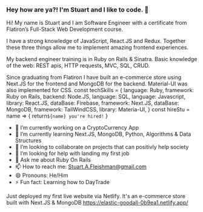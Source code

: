 ### Hey how are ya?! I'm Stuart and I like to code. 👋

Hi! My name is Stuart and I am Software Engineer with a certificate from Flatiron’s Full-Stack Web Development course.

I have a strong knowledge of JavaScript, React.JS and Redux. Together these three things allow me to implement amazing frontend experiences.

My backend engineer training is in Ruby on Rails & Sinatra. Basic knowledge of the web: REST apis, HTTP requests, MVC, SQL, CRUD.

Since graduating from Flatiron I have built an e-commerce store using Next.JS for the frontend and MongoDB for the backend. Material-UI was also implemented for CSS.
const techSkills = {
language: Ruby,
framework: Ruby on Rails,
backend: Node.JS,
language: SQL,
language: Javascript,
library: React.JS,
dataBase: Firebase,
framework: Next.JS,
dataBase: MongoDB,
framework: TailWindCSS,
library: Materia-UI,
}
const hireStu = name => {
return`${name} you're hired!`
}


- 🔭 I’m currently working on a CryptoCurrency App
- 🌱 I’m currently learning Next.JS, MongoDB, Python, Algorithms & Data Structures
- 👯 I’m looking to collaborate on projects that can positivly help society
- 🤔 I’m looking for help with landing my first job
- 💬 Ask me about Ruby On Rails
- 📫 How to reach me: Stuart.A.Fleishman@gmail.com
- 😄 Pronouns: He/Him
- ⚡ Fun fact: Learning how to DayTrade

Just deployed my first live website via Netlify. It's an e-commerce store built with Next.JS & MongoDB https://elastic-goodall-0b9ea1.netlify.app/
